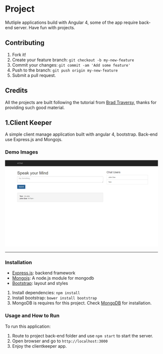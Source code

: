 #  Project

Mutliple applications build with Angular 4, some of the app require back-end server. Have fun with projects.

## Contributing

1. Fork it!
2. Create your feature branch: `git checkout -b my-new-feature`
3. Commit your changes: `git commit -am 'Add some feature'`
4. Push to the branch: `git push origin my-new-feature`
5. Submit a pull request.

## Credits

All the projects are built following the tutorial from [Brad Traversy](https://github.com/bradtraversy?tab=repositories), thanks for providing such good material.

## 1.Client Keeper 

A simple client manage application built with angular 4, bootstrap. Back-end use Express.js and Mongojs.


### Demo Images
![alt text](https://github.com/Xu-Guo/express_projects/blob/master/demoimages/chatio.png)
<hr>

### Installation

* [Express.js](http://expressjs.com): backend framework	
* [Mongojs](https://www.npmjs.com/package/mongojs): A node.js module for mongodb
* [Bootstrap](http://www.getbootstrap.com):  layout and styles


1. Install dependencies: ```npm install```
2. Install bootstrap: ```bower install bootstrap```
3. MongoDB is requires for this project. Check [MongoDB](https://www.mongodb.com/) for installation.

### Usage and How to Run

To run this application: 
1. Route to  project back-end folder and use ```npm start``` to start the server.
2. Open browser and go to ```http://localhost:3000```
3. Enjoy the clientkeeper app.

